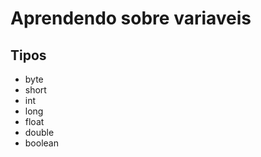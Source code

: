 # Aprendendo sobre variaveis

## Tipos

- byte
- short
- int
- long 
- float 
- double 
- boolean  
